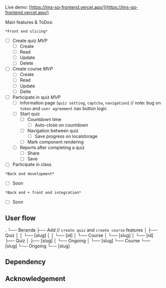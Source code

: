 Live demo: [https://lms-sq-frontend.vercel.app/](https://lms-sq-frontend.vercel.app/)

Main features & ToDos:

`*Front end slicing*`
- [ ] Create quiz *MVP*
  - [ ] Create
  - [ ] Read
  - [ ] Update
  - [ ] Delete
- [ ] Create course *MVP*
  - [ ] Create
  - [ ] Read
  - [ ] Update
  - [ ] Delte
- [ ] Participate in quiz *MVP*
  - [ ] Information page (`quiz setting`, `captcha`, `navigation`) // note: bug on `token` and `user agreement` nav button logic
  - [ ] Start quiz
    - [ ] Countdown time
      - [ ] Auto-close on countdown
    - [ ] Navigation between quiz
      - [ ] Save progress on localstorage
    - [ ] Mark component rendering
  - [ ] Reports after completing a quiz
    - [ ] Share
    - [ ] Save
- [ ] Participate in class

`*Back end development*`
- [ ] Soon

`*Back end + front end integration*`
- [ ] Soon

## User flow

.
└── Beranda
    ├── Add // `create quiz` and `create course` features
    │   ├── Quiz
    │   │   └── [slug]
    │   │       └── [id]
    │   └── Course
    │       └── [slug]
    │           └── [id]
    ├── Quiz
    │   ├── [slug]
    │   └── Ongoing
    │       └── [slug]
    └── Course
        └── [slug]
            └── Ongoing
                └── [slug]

## Dependency

## Acknowledgement